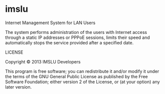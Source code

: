 imslu
=====

Internet Management System for LAN Users

The system performs administration of the users with Internet access through a static IP addresses or PPPoE sessions, limits their speed and automatically stops the service provided after a specified date.


LICENSE

Copyright © 2013 IMSLU Developers
	
This program is free software; you can redistribute it and/or modify
it under the terms of the GNU General Public License as published by
the Free Software Foundation; either version 2 of the License, or
(at your option) any later version.
